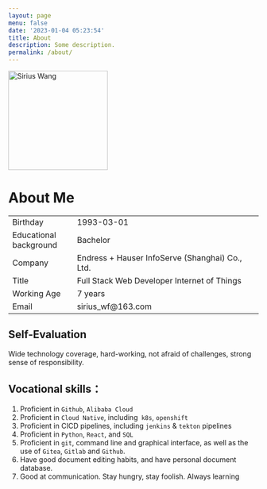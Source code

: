 ```yaml
---
layout: page
menu: false
date: '2023-01-04 05:23:54'
title: About
description: Some description.
permalink: /about/
---
```


<img class="img-rounded" src="/assets/img/uploads/profile.png" alt="Sirius Wang" width="200">

# About Me


<table width="800">
  <tr>
    <td width="20%">Birthday</td>
    <td width="60%">1993-03-01</td>
  </tr>
  <tr>
    <td>Educational background</td>
    <td>Bachelor</td>
  </tr>
  <tr>
    <td >Company</td>
    <td>Endress + Hauser InfoServe (Shanghai) Co., Ltd.</td>
  </tr>
  <tr>
    <td>Title</td>
    <td>Full Stack Web Developer Internet of Things</td>
  </tr>
  <tr>
    <td>Working Age</td>
    <td>7 years</td>
  </tr>
  <tr>
    <td>Email</td>
    <td>sirius_wf@163.com</td>
  </tr>
</table>

## Self-Evaluation 

Wide technology coverage, hard-working, not afraid of challenges, strong sense of responsibility.

## Vocational skills：

1. Proficient in `Github`, `Alibaba Cloud`
2. Proficient in `Cloud Native`, including` k8s`, `openshift`
3. Proficient in CICD pipelines, including `jenkins` & `tekton` pipelines
4. Proficient in `Python`, `React`, and `SQL`
5. Proficient in `git`, command line and graphical interface, as well as the use of `Gitea`, `Gitlab` and `Github`.
6. Have good document editing habits, and have personal document database.
7. Good at communication. Stay hungry, stay foolish. Always learning